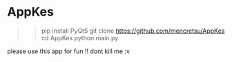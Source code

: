 # AppKes

>> pip install PyQt5
>> git clone https://github.com/mencretsu/AppKes
>> cd AppKes
>> python main.py


please use this app for fun !!
dont kill me :v 
